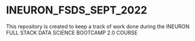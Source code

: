 # INEURON_FSDS_SEPT_2022
This repository is created to keep a track of work done during the INEURON FULL STACK DATA SCIENCE BOOTCAMP 2.0 COURSE

